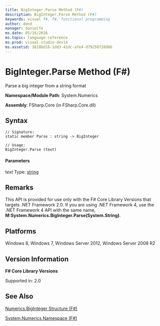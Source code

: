 ```yaml
---
title: BigInteger.Parse Method (F#)
description: BigInteger.Parse Method (F#)
keywords: visual f#, f#, functional programming
author: dend
manager: danielfe
ms.date: 05/16/2016
ms.topic: language-reference
ms.prod: visual-studio-dev14
ms.assetid: 3818bd16-1dd3-41dc-a7e4-d79250728986 
---
```


# BigInteger.Parse Method (F#)

Parse a big integer from a string format

**Namespace/Module Path**: System.Numerics

**Assembly**: FSharp.Core (in FSharp.Core.dll)


## Syntax

```
// Signature:
static member Parse : string -> BigInteger

// Usage:
BigInteger.Parse (text)
```

#### Parameters
*text*
Type: [string](https://msdn.microsoft.com/library/12b97856-ec80-4f70-a018-afb0753f755a)




## Remarks
This API is provided for use only with the F# Core Library Versions that targets .NET Framework 2.0. If you are using .NET Framework 4, use the .NET Framework 4 API with the same name, **M:System.Numerics.BigInteger.Parse(System.String)**.


## Platforms
Windows 8, Windows 7, Windows Server 2012, Windows Server 2008 R2


## Version Information
**F# Core Library Versions**

Supported in: 2.0




## See Also
[Numerics.BigInteger Structure &#40;F&#35;&#41;](Numerics.BigInteger-Structure-%5BFSharp%5D.md)

[System.Numerics Namespace &#40;F&#35;&#41;](System.Numerics-Namespace-%5BFSharp%5D.md)


